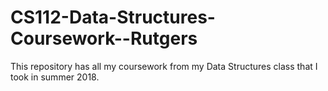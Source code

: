 # CS112-Data-Structures-Coursework--Rutgers
This repository has all my coursework from my Data Structures class that I took in summer 2018.
